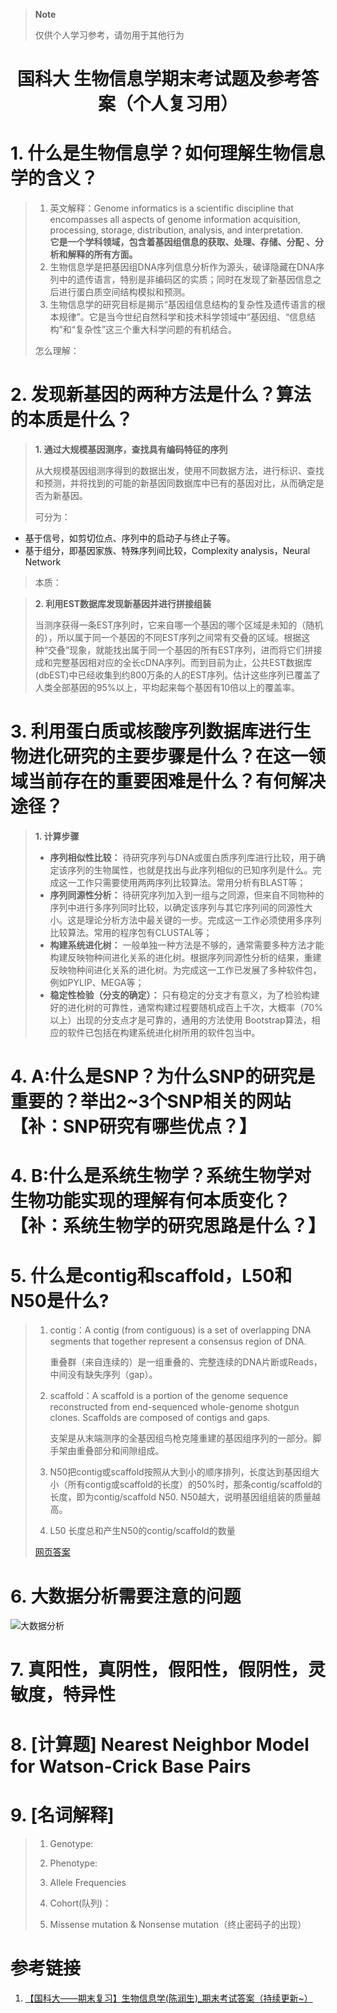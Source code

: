 > **Note**
>
> 仅供个人学习参考，请勿用于其他行为

# <div align=center width="40"> 国科大 生物信息学期末考试题及参考答案（个人复习用）</div>
# 1. 什么是生物信息学？如何理解生物信息学的含义？
> 1. 英文解释：Genome informatics is a scientific discipline that encompasses all aspects of genome information acquisition, processing, storage, distribution, analysis, and interpretation.<br>**它是一个学科领域，包含着基因组信息的获取、处理、存储、分配 、分析和解释的所有方面。**
> 2. 生物信息学是把基因组DNA序列信息分析作为源头，破译隐藏在DNA序列中的遗传语言，特别是非编码区的实质；同时在发现了新基因信息之后进行蛋白质空间结构模拟和预测。
> 3. 生物信息学的研究目标是揭示“基因组信息结构的复杂性及遗传语言的根本规律”。它是当今世纪自然科学和技术科学领域中“基因组、“信息结构”和“复杂性”这三个重大科学问题的有机结合。
>
> 怎么理解：
>
>  

# 2. 发现新基因的两种方法是什么？算法的本质是什么？
> **1. 通过大规模基因测序，查找具有编码特征的序列**
> 
> 从大规模基因组测序得到的数据出发，使用不同数据方法，进行标识、查找和预测，并将找到的可能的新基因同数据库中已有的基因对比，从而确定是否为新基因。
> 
> 可分为：
  - 基于信号，如剪切位点、序列中的启动子与终止子等。
  - 基于组分，即基因家族、特殊序列间比较，Complexity analysis，Neural Network
>
>  本质：
>
> 

> **2. 利用EST数据库发现新基因并进行拼接组装**
> 
> 当测序获得一条EST序列时，它来自哪一个基因的哪个区域是未知的（随机的），所以属于同一个基因的不同EST序列之间常有交叠的区域。根据这种“交叠”现象，就能找出属于同一个基因的所有EST序列，进而将它们拼接成和完整基因相对应的全长cDNA序列。而到目前为止，公共EST数据库(dbEST)中已经收集到约800万条的人的EST序列。估计这些序列已覆盖了人类全部基因的95%以上，平均起来每个基因有10倍以上的覆盖率。
> 

# 3. 利用蛋白质或核酸序列数据库进行生物进化研究的主要步骤是什么？在这一领域当前存在的重要困难是什么？有何解决途径？
> **1. 计算步骤**
>  - **序列相似性比较：** 待研究序列与DNA或蛋白质序列库进行比较，用于确定该序列的生物属性，也就是找出与此序列相似的已知序列是什么。完成这一工作只需要使用两两序列比较算法。常用分析有BLAST等；
>  - **序列同源性分析：** 待研究序列加入到一组与之同源，但来自不同物种的序列中进行多序列同时比较，以确定该序列与其它序列间的同源性大小。这是理论分析方法中最关键的一步。完成这一工作必须使用多序列比较算法。常用的程序包有CLUSTAL等；
>  - **构建系统进化树：** 一般单独一种方法是不够的，通常需要多种方法才能构建反映物种间进化关系的进化树。根据序列同源性分析的结果，重建反映物种间进化关系的进化树。为完成这一工作已发展了多种软件包，例如PYLIP、MEGA等；
>  - **稳定性检验（分支的确定）：** 只有稳定的分支才有意义，为了检验构建好的进化树的可靠性，通常构建过程要随机成百上千次，大概率（70%以上）出现的分支点才是可靠的，通用的方法使用 Bootstrap算法，相应的软件已包括在构建系统进化树所用的软件包当中。


# 4. A:什么是SNP？为什么SNP的研究是重要的？举出2~3个SNP相关的网站【补：SNP研究有哪些优点？】

# 4. B:什么是系统生物学？系统生物学对生物功能实现的理解有何本质变化？【补：系统生物学的研究思路是什么？】

# 5. 什么是contig和scaffold，L50和N50是什么?
> 1. contig：A contig (from contiguous) is a set of overlapping DNA segments that together represent a consensus region of DNA.
>    
>    重叠群（来自连续的）是一组重叠的、完整连续的DNA片断或Reads，中间没有缺失序列（gap）。
>    
> 2. scaffold：A scaffold is a portion of the genome sequence reconstructed from end-sequenced whole-genome shotgun clones. Scaffolds are composed of contigs and gaps.
> 
>    支架是从末端测序的全基因组鸟枪克隆重建的基因组序列的一部分。脚手架由重叠部分和间隙组成。
>
> 3. N50把contig或scaffold按照从大到小的顺序排列，长度达到基因组大小（所有contig或scaffold的长度）的50%时，那条contig/scaffold的长度，即为contig/scaffold N50. N50越大，说明基因组组装的质量越高。
> 
> 5. L50
>    长度总和产生N50的contig/scaffold的数量
>
> [网页答案](https://www.jianshu.com/p/117441ac6eb8)

# 6. 大数据分析需要注意的问题
![大数据分析](https://img-blog.csdnimg.cn/direct/11d8c431f8014c31afc8ea57db2bf670.jpeg)

# 7. 真阳性，真阴性，假阳性，假阴性，灵敏度，特异性

# 8. [计算题] Nearest Neighbor Model for Watson-Crick Base Pairs

# 9. [名词解释]
> 1. Genotype:
>
> 2. Phenotype:
>
> 3. Allele Frequencies
>
> 4. Cohort(队列)：
>
> 5. Missense mutation & Nonsense mutation（终止密码子的出现）

# 参考链接
1. [【国科大——期末复习】生物信息学(陈润生)_期末考试答案（持续更新~）](https://blog.csdn.net/m0_61164319/article/details/133918588?spm=1001.2014.3001.5502)
